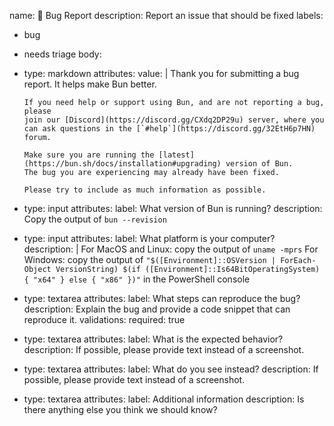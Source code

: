name: 🐛 Bug Report
description: Report an issue that should be fixed
labels:
  - bug
  - needs triage
body:
  - type: markdown
    attributes:
      value: |
        Thank you for submitting a bug report. It helps make Bun better.

        If you need help or support using Bun, and are not reporting a bug, please
        join our [Discord](https://discord.gg/CXdq2DP29u) server, where you can ask questions in the [`#help`](https://discord.gg/32EtH6p7HN) forum.

        Make sure you are running the [latest](https://bun.sh/docs/installation#upgrading) version of Bun.
        The bug you are experiencing may already have been fixed.

        Please try to include as much information as possible.

  - type: input
    attributes:
      label: What version of Bun is running?
      description: Copy the output of `bun --revision`
  - type: input
    attributes:
      label: What platform is your computer?
      description: |
        For MacOS and Linux: copy the output of `uname -mprs`
        For Windows: copy the output of `"$([Environment]::OSVersion | ForEach-Object VersionString) $(if ([Environment]::Is64BitOperatingSystem) { "x64" } else { "x86" })"` in the PowerShell console
  - type: textarea
    attributes:
      label: What steps can reproduce the bug?
      description: Explain the bug and provide a code snippet that can reproduce it.
    validations:
      required: true
  - type: textarea
    attributes:
      label: What is the expected behavior?
      description: If possible, please provide text instead of a screenshot.
  - type: textarea
    attributes:
      label: What do you see instead?
      description: If possible, please provide text instead of a screenshot.
  - type: textarea
    attributes:
      label: Additional information
      description: Is there anything else you think we should know?